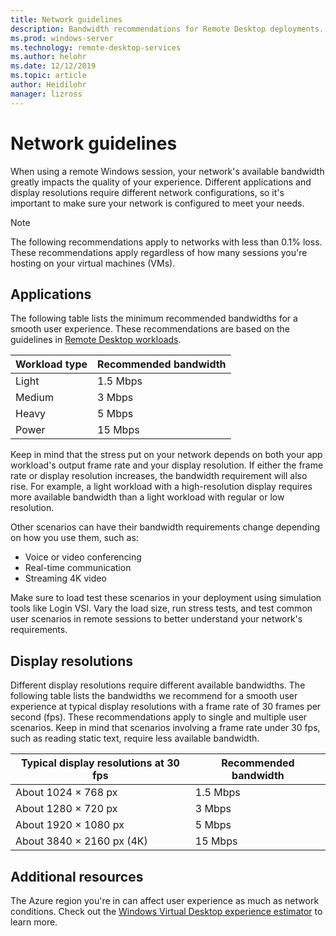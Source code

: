 ```yaml
---
title: Network guidelines
description: Bandwidth recommendations for Remote Desktop deployments.
ms.prod: windows-server
ms.technology: remote-desktop-services
ms.author: helohr
ms.date: 12/12/2019
ms.topic: article
author: Heidilohr
manager: lizross
---
```

# Network guidelines

When using a remote Windows session, your network's available bandwidth greatly impacts the quality of your experience. Different applications and display resolutions require different network configurations, so it's important to make sure your network is configured to meet your needs.

>[!NOTE]
>The following recommendations apply to networks with less than 0.1% loss. These recommendations apply regardless of how many sessions you're hosting on your virtual machines (VMs).

## Applications

The following table lists the minimum recommended bandwidths for a smooth user experience. These recommendations are based on the guidelines in [Remote Desktop workloads](remote-desktop-workloads.md).

| Workload type   | Recommended bandwidth |
|-----------------|-----------------------|
| Light           | 1.5 Mbps              |
| Medium          | 3 Mbps                |
| Heavy           | 5 Mbps                |
| Power           | 15 Mbps               |

Keep in mind that the stress put on your network depends on both your app workload's output frame rate and your display resolution. If either the frame rate or display resolution increases, the bandwidth requirement will also rise. For example, a light workload with a high-resolution display requires more available bandwidth than a light workload with regular or low resolution.

Other scenarios can have their bandwidth requirements change depending on how you use them, such as:

- Voice or video conferencing
- Real-time communication
- Streaming 4K video

Make sure to load test these scenarios in your deployment using simulation tools like Login VSI. Vary the load size, run stress tests, and test common user scenarios in remote sessions to better understand your network's requirements.

## Display resolutions

Different display resolutions require different available bandwidths. The following table lists the bandwidths we recommend for a smooth user experience at typical display resolutions with a frame rate of 30 frames per second (fps). These recommendations apply to single and multiple user scenarios. Keep in mind that scenarios involving a frame rate under 30 fps, such as reading static text, require less available bandwidth.

| Typical display resolutions at 30 fps    | Recommended bandwidth |
|------------------------------------------|-----------------------|
| About 1024 × 768 px                      | 1.5 Mbps              |
| About 1280 × 720 px                      | 3 Mbps                |
| About 1920 × 1080 px                     | 5 Mbps                |
| About 3840 × 2160 px (4K)                | 15 Mbps               |

## Additional resources

The Azure region you're in can affect user experience as much as network conditions. Check out the [Windows Virtual Desktop experience estimator](https://azure.microsoft.com/services/virtual-desktop/assessment/) to learn more.
